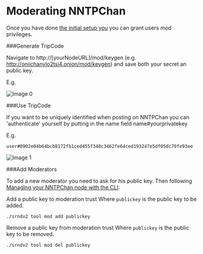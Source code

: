 Moderating NNTPChan
================

Once you have done [the initial setup you](setting-up.md) you can grant users mod privileges.

###Generate TripCode

Navigate to http://[yourNodeURL]/mod/keygen (e.g. http://oniichanylo2tsi4.onion/mod/keygen) and save both your secret an public key.

E.g.

![Image 0](http://i.imgur.com/i4EOULo.png)

###Use TripCode

If you want to be uniquely identified when posting on NNTPChan you can 'authenticate' yourself by putting in the name field name#yourprivatekey

E.g.

    user#0902e04b64bcb8172fb1ced455f348c3462fe64ced193247e5df05dc79fe93ee

![Image 1](http://i.imgur.com/OfvWKWJ.png)


###Add Moderators

To add a new moderator you need to ask for his public key. Then following [Managing your NNTPChan node with the CLI](cli.md):

Add a public key to moderation trust
Where `publickey` is the public key to be added.

    ./srndv2 tool mod add publickey

Remove a public key from moderation trust
Where `publickey` is the public key to be removed.

    ./srndv2 tool mod del publickey
